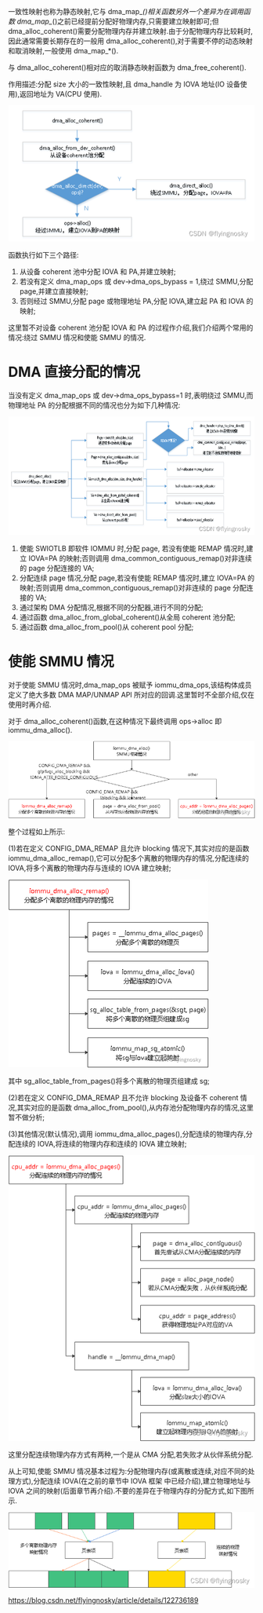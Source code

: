 
一致性映射也称为静态映射,它与 dma_map_*()相关函数另外一个差异为在调用函数 dma_map_*()之前已经提前分配好物理内存,只需要建立映射即可;但 dma_alloc_coherent()需要分配物理内存并建立映射.由于分配物理内存比较耗时,因此通常需要长期存在的一般用 dma_alloc_coherent(),对于需要不停的动态映射和取消映射,一般使用 dma_map_*().

与 dma_alloc_coherent()相对应的取消静态映射函数为 dma_free_coherent().

作用描述:分配 size 大小的一致性映射,且 dma_handle 为 IOVA 地址(IO 设备使用),返回地址为 VA(CPU 使用).

![2022-08-16-18-02-01.png](./images/2022-08-16-18-02-01.png)

函数执行如下三个路径:

1. 从设备 coherent 池中分配 IOVA 和 PA,并建立映射;
2. 若没有定义 dma_map_ops 或 dev->dma_ops_bypass = 1,绕过 SMMU,分配 page,并建立直接映射;
3. 否则经过 SMMU,分配 page 或物理地址 PA,分配 IOVA,建立起 PA 和 IOVA 的映射;

这里暂不对设备 coherent 池分配 IOVA 和 PA 的过程作介绍,我们介绍两个常用的情况:绕过 SMMU 情况和使能 SMMU 的情况.

# DMA 直接分配的情况

当没有定义 dma_map_ops 或 dev->dma_ops_bypass=1 时,表明绕过 SMMU,而物理地址 PA 的分配根据不同的情况也分为如下几种情况:

![2022-08-16-18-04-57.png](./images/2022-08-16-18-04-57.png)

1. 使能 SWIOTLB 即软件 IOMMU 时,分配 page, 若没有使能 REMAP 情况时,建立 IOVA=PA 的映射;否则调用 dma_common_contiguous_remap()对非连续的 page 分配连接的 VA;
2. 分配连续 page 情况,分配 page,若没有使能 REMAP 情况时,建立 IOVA=PA 的映射;否则调用 dma_common_contiguous_remap()对非连续的 page 分配连接的 VA;
3. 通过架构 DMA 分配情况,根据不同的分配器,进行不同的分配;
4. 通过函数 dma_alloc_from_global_coherent()从全局 coherent 池分配;
5. 通过函数 dma_alloc_from_pool()从 coherent pool 分配;

# 使能 SMMU 情况

对于使能 SMMU 情况时,dma_map_ops 被赋予 iommu_dma_ops,该结构体成员定义了绝大多数 DMA MAP/UNMAP API 所对应的回调.这里暂时不全部介绍,仅在使用时再介绍.

对于 dma_alloc_coherent()函数,在这种情况下最终调用 ops->alloc 即 iommu_dma_alloc().

![2022-08-16-18-06-08.png](./images/2022-08-16-18-06-08.png)

整个过程如上所示:

(1)若在定义 CONFIG_DMA_REMAP 且允许 blocking 情况下,其实对应的是函数 iommu_dma_alloc_remap(),它可以分配多个离散的物理内存的情况,分配连续的 IOVA,将多个离散的物理内存与连续的 IOVA 建立映射;

![2022-08-16-18-06-21.png](./images/2022-08-16-18-06-21.png)

其中 sg_alloc_table_from_pages()将多个离散的物理页组建成 sg;

(2)若在定义 CONFIG_DMA_REMAP 且不允许 blocking 及设备不 coherent 情况,其实对应的是函数 dma_alloc_from_pool(),从内存池分配物理内存的情况,这里暂不做分析;

(3)其他情况(默认情况),调用 iommu_dma_alloc_pages(),分配连续的物理内存,分配连续的 IOVA,将连续的物理内存和连续的 IOVA 建立映射;

![2022-08-16-18-06-34.png](./images/2022-08-16-18-06-34.png)

这里分配连续物理内存方式有两种,一个是从 CMA 分配,若失败才从伙伴系统分配.

从上可知,使能 SMMU 情况基本过程为:分配物理内存(或离散或连续,对应不同的处理方式),分配连续 IOVA(在之前的章节中 IOVA 框架 中已经介绍),建立物理地址与 IOVA 之间的映射(后面章节再介绍).不要的差异在于物理内存的分配方式,如下图所示.

![2022-08-16-18-06-50.png](./images/2022-08-16-18-06-50.png)


https://blog.csdn.net/flyingnosky/article/details/122736189

